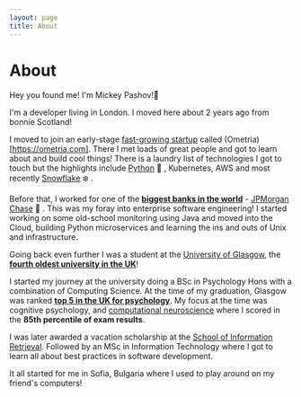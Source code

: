 ```yaml
---
layout: page
title: About
---
```


<!-- <div class="page"> -->
  <h1 class="page-title">About</h1>

<p class="message">
  Hey you found me! I'm Mickey Pashov!👋 
</p>

<p>I'm a developer living in London. I moved here about 2 years ago from bonnie Scotland!</p>

I moved to join an early-stage [fast-growing startup](https://techcrunch.com/2019/09/23/customer-marketing-platform-ometria-raises-21m-series-b-round-led-by-octopus-ventures/) called (Ometria)[https://ometria.com].
There I met loads of great people and got to learn about and build cool things!
There is a laundry list of technologies I got to touch but the highlights include [Python](https://python.org) 🐍 , 
Kubernetes, AWS and most recently [Snowflake](https://www.snowflake.com/) ❄️ .

Before that, I worked for one of the [**biggest banks in the world**](https://www.jpmorganchase.com/corporate/investor-relations/document/2d96e1cf-0805-4cd6-82e9-82dfd00a3dba.pdf) - [JPMorgan Chase](https://www.jpmorganchase.com/) 🏦 .
This was my foray into enterprise software engineering! I started working on some old-school monitoring using Java and 
moved into the Cloud, building Python microservices and learning the ins and outs of Unix and infrastructure.

Going back even further I was a student at the [University of Glasgow](https://www.gla.ac.uk/), the [**fourth oldest university in the UK**](https://en.wikipedia.org/wiki/Ancient_university)!

I started my journey at the university doing a BSc in Psychology Hons with a combination of Computing Science.
At the time of my graduation, Glasgow was ranked [**top 5 in the UK for psychology**](https://www.theguardian.com/education/table/2013/jun/04/university-guide-psychology). My focus at the time was cognitive psychology, and 
[computational neuroscience](https://www.gla.ac.uk/researchinstitutes/neurosciencepsychology/teaching/undergraduate/) where I scored in the **85th percentile of exam results**.

I was later awarded a vacation scholarship at the [School of Information Retrieval](https://www.gla.ac.uk/schools/computing/research/researchsections/ida-section/informationretrieval/). Followed by an MSc in Information Technology where I got to learn all about 
best practices in software development.

It all started for me in Sofia, Bulgaria where I used to play around on my friend's computers!

<!-- </div> -->


